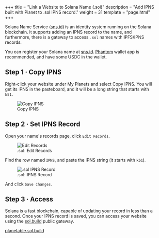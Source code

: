 +++
title = "Link a Website to Solana Name (.sol)"
description = "Add IPNS built with Planet to .sol IPNS record."
weight = 31
template = "page.html"
+++

Solana Name Service (<a href="https://sns.id/" target="_blank">sns.id</a>) is an identity system running on the Solana blockchain. It supports adding an IPNS record to the name, and furthermore, there is a gateway to access `.sol` names with IPFS/IPNS records.

You can register your Solana name at <a href="https://sns.id/" target="_blank">sns.id</a>. <a href="https://phantom.app/" target="_blank">Phantom</a> wallet app is recommended, and have some USDC in the wallet.

## Step 1 · Copy IPNS

Right-click your website under My Planets and select Copy IPNS. You will get its IPNS in the pasteboard, and it will be a long string that starts with `k51`.

<figure>
  <img src="../../assets/screenshots/copy-ipns.png" alt="Copy IPNS" class="screenshot" />
  <figcaption>Copy IPNS</figcaption>
</figure>

## Step 2 · Set IPNS Record

Open your name's records page, click `Edit Records`.

<figure>
  <img src="../../assets/screenshots/sol-edit-records.png" alt="Edit Records" class="screenshot" />
  <figcaption>.sol: Edit Records</figcaption>
</figure>

Find the row named `IPNS`, and paste the IPNS string (it starts with `k51`).

<figure>
  <img src="../../assets/screenshots/sol-ipns-record.png" alt=".sol IPNS Record" class="screenshot" />
  <figcaption>.sol: IPNS Record</figcaption>
</figure>

And click `Save Changes`.

## Step 3 · Access

Solana is a fast blockchain, capable of updating your record in less than a second. Once your IPNS record is saved, you can access your website using the <a href="https://sol.build/" target="_blank">sol.build</a> public gateway.

<a href="https://planetable.sol.build/" target="_blank">planetable.sol.build</a>